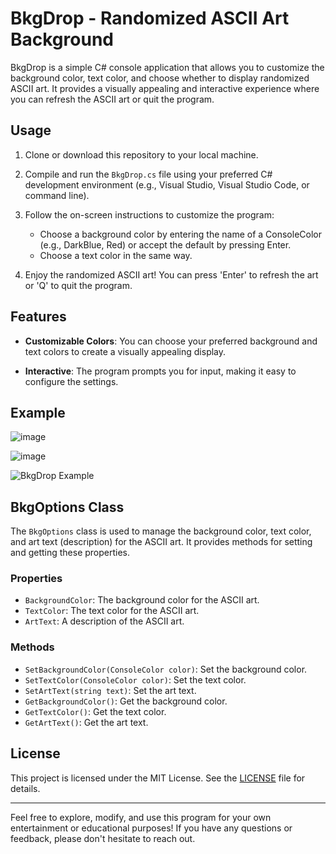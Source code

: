 # BkgDrop - Randomized ASCII Art Background

BkgDrop is a simple C# console application that allows you to customize the background color, text color, and choose whether to display randomized ASCII art. It provides a visually appealing and interactive experience where you can refresh the ASCII art or quit the program.

## Usage

1. Clone or download this repository to your local machine.

2. Compile and run the `BkgDrop.cs` file using your preferred C# development environment (e.g., Visual Studio, Visual Studio Code, or command line).

3. Follow the on-screen instructions to customize the program:

   - Choose a background color by entering the name of a ConsoleColor (e.g., DarkBlue, Red) or accept the default by pressing Enter.
   - Choose a text color in the same way.
        
4. Enjoy the randomized ASCII art! You can press 'Enter' to refresh the art or 'Q' to quit the program.

## Features

- **Customizable Colors**: You can choose your preferred background and text colors to create a visually appealing display.

- **Interactive**: The program prompts you for input, making it easy to configure the settings.

## Example
![image](https://github.com/la127/BkgDrop/assets/100445409/97cc89f4-dcfb-4567-a915-502360b9baf9)

![image](https://github.com/la127/BkgDrop/assets/100445409/1d93848f-4896-4139-8aba-529726beac6c)

![BkgDrop Example](bkgdrop_example.gif)

## BkgOptions Class

The `BkgOptions` class is used to manage the background color, text color, and art text (description) for the ASCII art. It provides methods for setting and getting these properties.

### Properties

- `BackgroundColor`: The background color for the ASCII art.
- `TextColor`: The text color for the ASCII art.
- `ArtText`: A description of the ASCII art.

### Methods

- `SetBackgroundColor(ConsoleColor color)`: Set the background color.
- `SetTextColor(ConsoleColor color)`: Set the text color.
- `SetArtText(string text)`: Set the art text.
- `GetBackgroundColor()`: Get the background color.
- `GetTextColor()`: Get the text color.
- `GetArtText()`: Get the art text.

## License

This project is licensed under the MIT License. See the [LICENSE](https://github.com/la127/BkgDrop/blob/main/LICENSE) file for details.

---

Feel free to explore, modify, and use this program for your own entertainment or educational purposes! If you have any questions or feedback, please don't hesitate to reach out.
